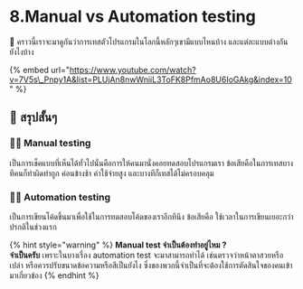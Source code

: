 # 8.Manual vs Automation testing

💬 คราวนี้เราจะมาดูกันว่าการเทสตัวโปรแกรมในโลกนี้หลักๆเขามีแบบไหนบ้าง และแต่ละแบบต่างกันยังไงบ้าง

{% embed url="https://www.youtube.com/watch?v=7V5s\_Pnpy1A&list=PLUjAn8nwWniiL3ToFK8PfmAo8U6IoGAkg&index=10" %}

## 🎯 สรุปสั้นๆ

### 👨‍🚀 Manual testing

เป็นการเช็คแบบที่เห็นได้ทั่วไปนั่นคือการให้คนมานั่งคอยทดสอบโปรแกรมเรา ข้อเสียคือในการเทสบางทีคนก็ทำผิดทำถูก ค่อนข้างช้า ค่าใช้จ่ายสูง และบางทีก็เทสได้ไม่ครอบคลุม

### 👨‍🚀 Automation testing

เป็นการเขียนโค้ดขึ้นมาเพื่อใช้ในการทดสอบโค้ดของเราอีกทีนึง ข้อเสียคือ ใช้เวลาในการเขียนเยอะกว่าปรกติในช่วงแรก

{% hint style="warning" %}
**Manual test จำเป็นต้องทำอยู่ไหม ?**  
**จำเป็นครับ** เพราะในบางเรื่อง automation test จะมาสามารถทำได้ เช่นตรวจว่าหน้าตาสวยหรือเปล่า หรือควรปรับขนาดข้อความหรือสีเป็นยังไง ซึ่งของพวกนี้จำเป็นที่จะต้องใช้การตัดสินใจของคนเข้ามาเกี่ยวข้อง
{% endhint %}

